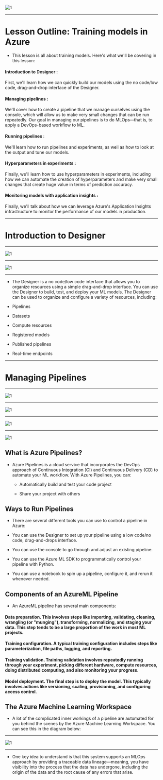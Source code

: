 ![1](screen1.png)


---


# Lesson Outline: Training models in Azure

* This lesson is all about training models. Here's what we'll be covering in this lesson:

#### Introduction to Designer : 
First, we'll learn how we can quickly build our models using the no code/low code, drag-and-drop interface of the Designer.

#### Managing pipelines :

We'll cover how to create a pipeline that we manage ourselves using the console, which will allow us to make very small changes that can be run repeatedly. Our goal in managing our pipelines is to do MLOps—that is, to apply a DevOps-based workflow to ML.

#### Running pipelines :

We'll learn how to run pipelines and experiments, as well as how to look at the output and tune our models.

#### Hyperparameters in experiments :

Finally, we'll learn how to use hyperparameters in experiments, including how we can automate the creation of hyperparameters and make very small changes that create huge value in terms of prediction accuracy.

#### Monitoring models with application insights :

Finally, we'll talk about how we can leverage Azure's Application Insights infrastructure to monitor the performance of our models in production.


---

# Introduction to Designer

---

![1](screen2.png)

---

![1](screen3.png)


---

* The Designer is a no code/low code interface that allows you to organize resources using a simple drag-and-drop interface. You can use the Designer to build, test, and deploy your ML models. The Designer can be used to organize and configure a variety of resources, including:

* Pipelines
* Datasets
* Compute resources
* Registered models
* Published pipelines
* Real-time endpoints


---

# Managing Pipelines

---

![1](screen4.png)

---

![1](screen5.png)

---

![1](screen6.png)

---

![1](screen7.png)


## What is Azure Pipelines?

* Azure Pipelines is a cloud service that incorporates the DevOps approach of Continuous Integration (CI) and Continuous Delivery (CD) to automate your ML workflow. With Azure Pipelines, you can:

	* Automatically build and test your code project
	
	* Share your project with others


## Ways to Run Pipelines

* There are several different tools you can use to control a pipeline in Azure:

* You can use the Designer to set up your pipeline using a low code/no code, drag-and-drops interface.

* You can use the console to go through and adjust an existing pipeline.

* You can use the Azure ML SDK to programmatically control your pipeline with Python.

* You can use a notebook to spin up a pipeline, configure it, and rerun it whenever needed.


## Components of an AzureML Pipeline

* An AzureML pipeline has several main components:

#### Data preparation. This involves steps like importing, validating, cleaning, wrangling (or "munging"), transforming, normalizing, and staging your data. This step tends to be a large proportion of the work in most ML projects.

#### Training configuration. A typical training configuration includes steps like parameterization, file paths, logging, and reporting.

#### Training validation. Training validation involves repeatedly running through your experiment, picking different hardware, compute resources, doing distributed computing, and also monitoring your progress.

#### Model deployment. The final step is to deploy the model. This typically involves actions like versioning, scaling, provisioning, and configuring access control.


## The Azure Machine Learning Workspace

* A lot of the complicated inner workings of a pipeline are automated for you behind the scenes by the Azure Machine Learning Workspace. You can see this in the diagram below:

---

![1](screen8.png)

---


* One key idea to understand is that this system supports an MLOps approach by providing a traceable data lineage—meaning, you have visibility into the process that the data has undergone, including the origin of the data and the root cause of any errors that arise.





















